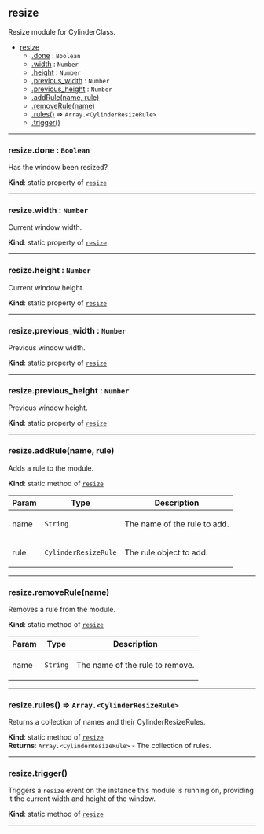 <a name="module_resize"></a>

## resize
Resize module for CylinderClass.


* [resize](#module_resize)
    * [.done](#module_resize.done) : <code>Boolean</code>
    * [.width](#module_resize.width) : <code>Number</code>
    * [.height](#module_resize.height) : <code>Number</code>
    * [.previous_width](#module_resize.previous_width) : <code>Number</code>
    * [.previous_height](#module_resize.previous_height) : <code>Number</code>
    * [.addRule(name, rule)](#module_resize.addRule)
    * [.removeRule(name)](#module_resize.removeRule)
    * [.rules()](#module_resize.rules) ⇒ <code>Array.&lt;CylinderResizeRule&gt;</code>
    * [.trigger()](#module_resize.trigger)


* * *

<a name="module_resize.done"></a>

### resize.done : <code>Boolean</code>
Has the window been resized?

**Kind**: static property of <code>[resize](#module_resize)</code>  

* * *

<a name="module_resize.width"></a>

### resize.width : <code>Number</code>
Current window width.

**Kind**: static property of <code>[resize](#module_resize)</code>  

* * *

<a name="module_resize.height"></a>

### resize.height : <code>Number</code>
Current window height.

**Kind**: static property of <code>[resize](#module_resize)</code>  

* * *

<a name="module_resize.previous_width"></a>

### resize.previous_width : <code>Number</code>
Previous window width.

**Kind**: static property of <code>[resize](#module_resize)</code>  

* * *

<a name="module_resize.previous_height"></a>

### resize.previous_height : <code>Number</code>
Previous window height.

**Kind**: static property of <code>[resize](#module_resize)</code>  

* * *

<a name="module_resize.addRule"></a>

### resize.addRule(name, rule)
Adds a rule to the module.

**Kind**: static method of <code>[resize](#module_resize)</code>  
<table>
  <thead>
    <tr>
      <th>Param</th><th>Type</th><th>Description</th>
    </tr>
  </thead>
  <tbody>
<tr>
    <td>name</td><td><code>String</code></td><td><p>The name of the rule to add.</p>
</td>
    </tr><tr>
    <td>rule</td><td><code>CylinderResizeRule</code></td><td><p>The rule object to add.</p>
</td>
    </tr>  </tbody>
</table>


* * *

<a name="module_resize.removeRule"></a>

### resize.removeRule(name)
Removes a rule from the module.

**Kind**: static method of <code>[resize](#module_resize)</code>  
<table>
  <thead>
    <tr>
      <th>Param</th><th>Type</th><th>Description</th>
    </tr>
  </thead>
  <tbody>
<tr>
    <td>name</td><td><code>String</code></td><td><p>The name of the rule to remove.</p>
</td>
    </tr>  </tbody>
</table>


* * *

<a name="module_resize.rules"></a>

### resize.rules() ⇒ <code>Array.&lt;CylinderResizeRule&gt;</code>
Returns a collection of names and their CylinderResizeRules.

**Kind**: static method of <code>[resize](#module_resize)</code>  
**Returns**: <code>Array.&lt;CylinderResizeRule&gt;</code> - The collection of rules.  

* * *

<a name="module_resize.trigger"></a>

### resize.trigger()
Triggers a <code>resize</code> event on the instance this module is running on,providing it the current width and height of the window.

**Kind**: static method of <code>[resize](#module_resize)</code>  

* * *

